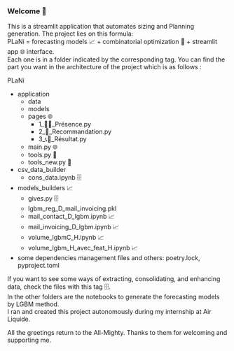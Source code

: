 ### Welcome 👋
This is a streamlit application that automates sizing and Planning generation. The project lies on this formula:  
PLaNi = forecasting models 📈 + combinatorial optimization 🧮 + streamlit app 🌐 interface.   
Each one is in a folder indicated by the corresponding tag. You can find the part you want in the architecture of the project which is as follows :  

PLaNi  
- application  
  - data  
  - models  
  - pages 🌐  
    - 1_🙋‍♂️_Présence.py  
    - 2_🧮_Recommandation.py  
    - 3_📞📧_Résultat.py  
  - main.py 🌐 
  - tools.py 🧮  
  - tools_new.py 🧮  
- csv_data_builder  
  - cons_data.ipynb 🗄️  
- models_builders 📈  
  - gives.py 🗄️  
  - lgbm_reg_D_mail_invoicing.pkl  
  - mail_contact_D_lgbm.ipynb 📈  
  - mail_invoicing_D_lgbm.ipynb 📈  
  - volume_lgbmC_H.ipynb 📈  
  - volume_lgbm_H_avec_feat_H.ipynb 📈  
- some dependencies management files and others: poetry.lock, pyproject.toml  

If you want to see some ways of extracting, consolidating, and enhancing data, check the files with this tag 🗄️.  
In the other folders are the notebooks to generate the forecasting models by LGBM method.  
I ran and created this project autonomously during my internship at Air Liquide.   

All the greetings return to the All-Mighty. Thanks to them for welcoming and supporting me.  
